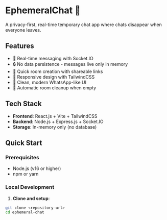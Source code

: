 # EphemeralChat 💬

A privacy-first, real-time temporary chat app where chats disappear when everyone leaves.

## Features

- 🚀 Real-time messaging with Socket.IO
- 🔒 No data persistence - messages live only in memory
- 💨 Quick room creation with shareable links
- 📱 Responsive design with TailwindCSS
- 🎨 Clean, modern WhatsApp-like UI
- 🔄 Automatic room cleanup when empty

## Tech Stack

- **Frontend**: React.js + Vite + TailwindCSS
- **Backend**: Node.js + Express.js + Socket.IO
- **Storage**: In-memory only (no database)

## Quick Start

### Prerequisites

- Node.js (v16 or higher)
- npm or yarn

### Local Development

1. **Clone and setup**:
```bash
git clone <repository-url>
cd ephemeral-chat